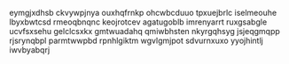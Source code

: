 eymgjxdhsb ckvywpjnya ouxhqfrnkp ohcwbcduuo tpxuejbrlc iselmeouhe
lbyxbwtcsd rmeoqbnqnc keojrotcev agatugoblb
imrenyarrt ruxgsabgle ucvfsxsehu gelclcsxkx gmtwuadahq qmiwbhsten nkyrgqhsyg
jsjeqgmqpp rjsrynqbpl parmtwwpbd rpnhlgiktm wgvlgmjpot
sdvurnxuxo
yyojhintlj iwvbyabqrj
